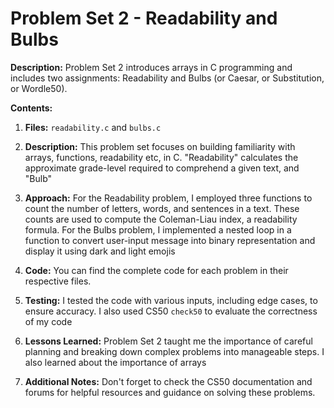 # Problem Set 2 - Readability and Bulbs

**Description:** Problem Set 2 introduces arrays in C programming and includes two assignments: Readability and Bulbs (or Caesar, or Substitution, or Wordle50).

**Contents:**

1. **Files:** `readability.c` and `bulbs.c`

2. **Description:** This problem set focuses on building familiarity with arrays, functions, readability etc, in C. "Readability" calculates the approximate grade-level required to comprehend a given text, and "Bulb"

3. **Approach:** For the Readability problem, I employed three functions to count the number of letters, words, and sentences in a text. These counts are used to compute the Coleman-Liau index, a readability formula. For the Bulbs problem, I implemented a nested loop in a function to convert user-input message into binary representation and display it using dark and light emojis

4. **Code:** You can find the complete code for each problem in their respective files.

5. **Testing:** I tested the code with various inputs, including edge cases, to ensure accuracy. I also used CS50 `check50` to evaluate the correctness of my code

6. **Lessons Learned:** Problem Set 2 taught me the importance of careful planning and breaking down complex problems into manageable steps. I also learned about the importance of arrays

7. **Additional Notes:** Don't forget to check the CS50 documentation and forums for helpful resources and guidance on solving these problems.
